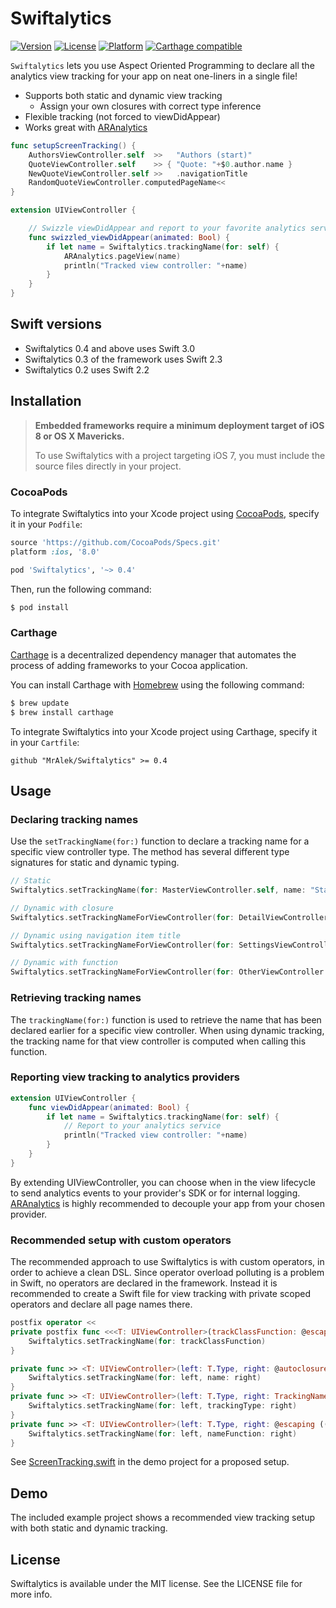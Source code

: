# Swiftalytics
[![Version](https://img.shields.io/cocoapods/v/Swiftalytics.svg?style=flat)](http://cocoadocs.org/docsets/Swiftalytics)
[![License](https://img.shields.io/cocoapods/l/Swiftalytics.svg?style=flat)](http://cocoadocs.org/docsets/Swiftalytics)
[![Platform](https://img.shields.io/cocoapods/p/Swiftalytics.svg?style=flat)](http://cocoadocs.org/docsets/Swiftalytics)
[![Carthage compatible](https://img.shields.io/badge/Carthage-compatible-4BC51D.svg?style=flat)](https://github.com/Carthage/Carthage)


`Swiftalytics` lets you use Aspect Oriented Programming to
declare all the analytics view tracking for your app on
neat one-liners in a single file!

* Supports both static and dynamic view tracking
  * Assign your own closures with correct type inference
* Flexible tracking (not forced to viewDidAppear)
* Works great with [ARAnalytics](https://github.com/orta/ARAnalytics)

```swift
func setupScreenTracking() {
    AuthorsViewController.self  >>   "Authors (start)"
    QuoteViewController.self    >> { "Quote: "+$0.author.name }
    NewQuoteViewController.self >>   .navigationTitle
    RandomQuoteViewController.computedPageName<<
}

extension UIViewController {

    // Swizzle viewDidAppear and report to your favorite analytics service
    func swizzled_viewDidAppear(animated: Bool) {
        if let name = Swiftalytics.trackingName(for: self) {
            ARAnalytics.pageView(name)
            println("Tracked view controller: "+name)
        }
    }
}
```

## Swift versions

* Swiftalytics 0.4 and above uses Swift 3.0
* Swiftalytics 0.3 of the framework uses Swift 2.3
* Swiftalytics 0.2 uses Swift 2.2

## Installation

> **Embedded frameworks require a minimum deployment target of iOS 8 or OS X Mavericks.**
>
> To use Swiftalytics with a project targeting iOS 7, you must include the source files directly in your project.

### CocoaPods

To integrate Swiftalytics into your Xcode project using [CocoaPods](https://github.com/cocoapods/cocoapods), specify it in your `Podfile`:

```ruby
source 'https://github.com/CocoaPods/Specs.git'
platform :ios, '8.0'

pod 'Swiftalytics', '~> 0.4'
```

Then, run the following command:

```bash
$ pod install
```

### Carthage

[Carthage](https://github.com/Carthage/Carthage) is a decentralized dependency manager that automates the process of adding frameworks to your Cocoa application.

You can install Carthage with [Homebrew](http://brew.sh/) using the following command:

```bash
$ brew update
$ brew install carthage
```

To integrate Swiftalytics into your Xcode project using Carthage, specify it in your `Cartfile`:

```ogdl
github "MrAlek/Swiftalytics" >= 0.4
```

## Usage

### Declaring tracking names

Use the `setTrackingName(for:)` function to declare a tracking name for a specific view controller type.
The method has several different type signatures for static and dynamic typing.

```swift
// Static
Swiftalytics.setTrackingName(for: MasterViewController.self, name: "Start view")

// Dynamic with closure
Swiftalytics.setTrackingNameForViewController(for: DetailViewController.self) { "Detail: \($0.dataObject.name)" }

// Dynamic using navigation item title
Swiftalytics.setTrackingNameForViewController(for: SettingsViewController.self, trackingType:.navigationTitle)

// Dynamic with function
Swiftalytics.setTrackingNameForViewController(for: OtherViewController.functionProducingAString)
```

### Retrieving tracking names

The `trackingName(for:)` function is used to retrieve the name that has been declared earlier for a specific view controller.
When using dynamic tracking, the tracking name for that view controller is computed when calling this function.

### Reporting view tracking to analytics providers

```swift
extension UIViewController {
    func viewDidAppear(animated: Bool) {
        if let name = Swiftalytics.trackingName(for: self) {
            // Report to your analytics service
            println("Tracked view controller: "+name)
        }
    }
}
```

By extending UIViewController, you can choose when in the view lifecycle to send analytics events to your provider's SDK or for internal logging.
[ARAnalytics](https://github.com/orta/ARAnalytics) is highly recommended to decouple your app from your chosen provider.

### Recommended setup with custom operators

The recommended approach to use Swiftalytics is with custom operators, in order to achieve a clean DSL.
Since operator overload polluting is a problem in Swift, no operators are declared in the framework.
Instead it is recommended to create a Swift file for view tracking with private scoped operators and declare all page names there.

```swift
postfix operator <<
private postfix func <<<T: UIViewController>(trackClassFunction: @escaping ((T) -> () -> String)) {
    Swiftalytics.setTrackingName(for: trackClassFunction)
}

private func >> <T: UIViewController>(left: T.Type, right: @autoclosure () -> String) {
    Swiftalytics.setTrackingName(for: left, name: right)
}
private func >> <T: UIViewController>(left: T.Type, right: TrackingNameType) {
    Swiftalytics.setTrackingName(for: left, trackingType: right)
}
private func >> <T: UIViewController>(left: T.Type, right: @escaping ((T) -> String)) {
    Swiftalytics.setTrackingName(for: left, nameFunction: right)
}
```

See [ScreenTracking.swift](Example/ScreenTracking.swift) in the demo project for a proposed setup.


## Demo

The included example project shows a recommended view tracking setup with both static and dynamic tracking.

## License

Swiftalytics is available under the MIT license. See the LICENSE file for more info.
